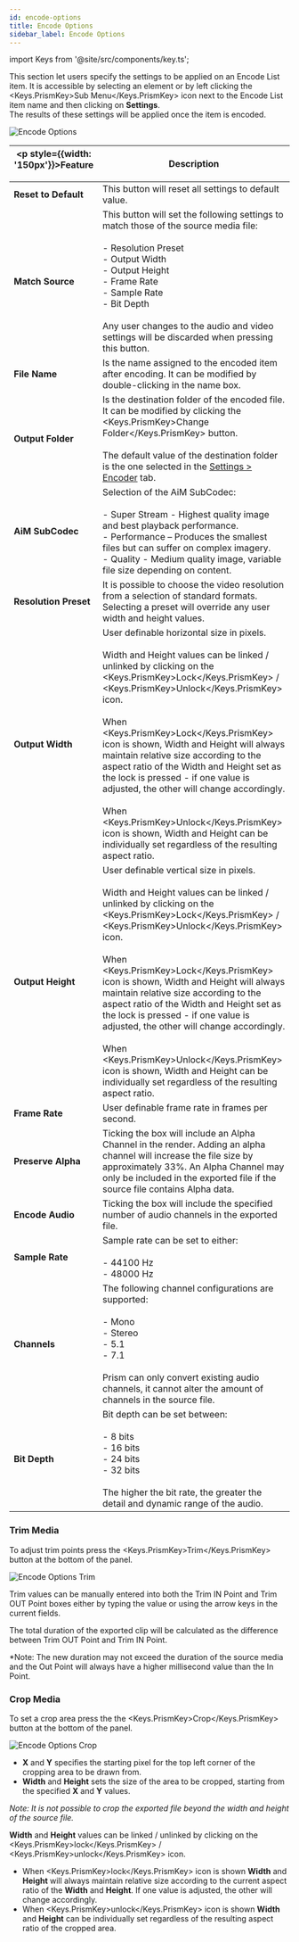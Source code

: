 ```yaml
---
id: encode-options
title: Encode Options
sidebar_label: Encode Options
---
```


import Keys from '@site/src/components/key.ts';

This section let users specify the settings to be applied on an Encode List item.
It is accessible by selecting an element or by left clicking the <Keys.PrismKey>Sub Menu</Keys.PrismKey> icon next to the Encode List item name and then clicking on **Settings**.  
The results of these settings will be applied once the item is encoded.

![Encode Options](/prismdocs/images/zero-encode-options.png)

<!--
| <p style={{width: '150px'}}>Feature</p> | Description |
|-|-|
| **Reset to Default** | This button will reset all settings to default value. |
| **Match Source** | This button will set the following settings to match those of the source media file: <br/><br/> - Resolution Preset <br/> - Output Width <br/> - Output Height <br/> - Frame Rate <br/> - Sample Rate <br/> - Bit Depth <br/><br/> Any user changes to the audio and video settings will be discarded when pressing this button. |
| **File Name** | Is the name assigned to the encoded item after encoding. It can be modified by double-clicking in the name box. |
| **Output Folder** | Is the destination folder of the encoded file. It can be modified by clicking the <Keys.PrismKey>Change Folder</Keys.PrismKey> button. <br/><br/> The default value of the destination folder is the one selected in the [Settings > Encoder](../settings/settings-encoder) tab. |
| **AiM SubCodec** | Selection of the AiM SubCodec: <br/><br/> - Super Stream - Highest quality image and best playback performance. <br/> - Performance – Produces the smallest files but can suffer on complex imagery. <br/> - Quality - Medium quality image, variable file size depending on content. |
| **Resolution Preset** | It is possible to choose the video resolution from a selection of standard formats. Selecting a preset will override any user width and height values. |
| **Output Width** | User definable horizontal size in pixels. <br/><br/> Width and Height values can be linked / unlinked by clicking on the <Keys.PrismKey>Lock</Keys.PrismKey> / <Keys.PrismKey>Unlock</Keys.PrismKey> icon. <br/><br/> When <Keys.PrismKey>Lock</Keys.PrismKey> icon is shown, Width and Height will always maintain relative size according to the aspect ratio of the Width and Height set as the lock is pressed - if one value is adjusted, the other will change accordingly.  <br/><br/> When <Keys.PrismKey>Unlock</Keys.PrismKey> icon is shown, Width and Height can be individually set regardless of the resulting aspect ratio. |
| **Output Height** | User definable vertical size in pixels. <br/><br/> Width and Height values can be linked / unlinked by clicking on the <Keys.PrismKey>Lock</Keys.PrismKey> / <Keys.PrismKey>Unlock</Keys.PrismKey> icon. <br/><br/> When <Keys.PrismKey>Lock</Keys.PrismKey> icon is shown, Width and Height will always maintain relative size according to the aspect ratio of the Width and Height set as the lock is pressed - if one value is adjusted, the other will change accordingly. <br/><br/>  When <Keys.PrismKey>Unlock</Keys.PrismKey> icon is shown, Width and Height can be individually set regardless of the resulting aspect ratio. |
| **Frame Rate** | User definable frame rate in frames per second. |
| **Preserve Alpha** | Ticking the box will include an Alpha Channel in the render. Adding an alpha channel will increase the file size by approximately 33%. An Alpha Channel may only be included in the exported file if the source file contains Alpha data. |
| **Encode Audio** | Ticking the box will include the specified number of audio channels in the exported file. |
| **Sample Rate** | Sample rate can be set to either: <br/><br/> - 44100 Hz <br/> - 48000 Hz |
| **Channels** | The following channel configurations are supported: <br/><br/> - Mono <br/> - Stereo <br/> - 5.1 <br/> - 7.1 <br/><br/> Prism can only convert existing audio channels, it cannot alter the amount of channels in the source file. |
| **Bit Depth** | Bit depth can be set between: <br/><br/> - 8 bits <br/> - 16 bits <br/> - 24 bits <br/> - 32 bits <br/><br/> The higher the bit rate, the greater the detail and dynamic range of the audio. |
-->


| <p style={{width: '150px'}}>Feature</p> | Description |
|-|-|
| **Reset to Default** | This button will reset all settings to default value. |
| **Match Source** | This button will set the following settings to match those of the source media file: <br/><br/> - Resolution Preset <br/> - Output Width <br/> - Output Height <br/> - Frame Rate <br/> - Sample Rate <br/> - Bit Depth <br/><br/> Any user changes to the audio and video settings will be discarded when pressing this button. |
| **File Name** | Is the name assigned to the encoded item after encoding. It can be modified by double-clicking in the name box. |
| **Output Folder** | Is the destination folder of the encoded file. It can be modified by clicking the <Keys.PrismKey>Change Folder</Keys.PrismKey> button. <br/><br/> The default value of the destination folder is the one selected in the [Settings > Encoder](../settings/settings-encoder) tab. |
| **AiM SubCodec** | Selection of the AiM SubCodec: <br/><br/> - Super Stream - Highest quality image and best playback performance. <br/> - Performance – Produces the smallest files but can suffer on complex imagery. <br/> - Quality - Medium quality image, variable file size depending on content. |
| **Resolution Preset** | It is possible to choose the video resolution from a selection of standard formats. Selecting a preset will override any user width and height values. |
| **Output Width** | User definable horizontal size in pixels. <br/><br/> Width and Height values can be linked / unlinked by clicking on the <Keys.PrismKey>Lock</Keys.PrismKey> / <Keys.PrismKey>Unlock</Keys.PrismKey> icon. <br/><br/> When <Keys.PrismKey>Lock</Keys.PrismKey> icon is shown, Width and Height will always maintain relative size according to the aspect ratio of the Width and Height set as the lock is pressed - if one value is adjusted, the other will change accordingly.  <br/><br/> When <Keys.PrismKey>Unlock</Keys.PrismKey> icon is shown, Width and Height can be individually set regardless of the resulting aspect ratio. |
| **Output Height** | User definable vertical size in pixels. <br/><br/> Width and Height values can be linked / unlinked by clicking on the <Keys.PrismKey>Lock</Keys.PrismKey> / <Keys.PrismKey>Unlock</Keys.PrismKey> icon. <br/><br/> When <Keys.PrismKey>Lock</Keys.PrismKey> icon is shown, Width and Height will always maintain relative size according to the aspect ratio of the Width and Height set as the lock is pressed - if one value is adjusted, the other will change accordingly. <br/><br/>  When <Keys.PrismKey>Unlock</Keys.PrismKey> icon is shown, Width and Height can be individually set regardless of the resulting aspect ratio. |
| **Frame Rate** | User definable frame rate in frames per second. |
| **Preserve Alpha** | Ticking the box will include an Alpha Channel in the render. Adding an alpha channel will increase the file size by approximately 33%. An Alpha Channel may only be included in the exported file if the source file contains Alpha data. |
| **Encode Audio** | Ticking the box will include the specified number of audio channels in the exported file. |
| **Sample Rate** | Sample rate can be set to either: <br/><br/> - 44100 Hz <br/> - 48000 Hz |
| **Channels** | The following channel configurations are supported: <br/><br/> - Mono <br/> - Stereo <br/> - 5.1 <br/> - 7.1 <br/><br/> Prism can only convert existing audio channels, it cannot alter the amount of channels in the source file. |
| **Bit Depth** | Bit depth can be set between: <br/><br/> - 8 bits <br/> - 16 bits <br/> - 24 bits <br/> - 32 bits <br/><br/> The higher the bit rate, the greater the detail and dynamic range of the audio. |


<!--
| <p style={{width: '150px'}}>Feature</p> | Description |
|-|-|
| **Reset to Default** | This button will reset all settings to default value. |
| **Match Source** | This button will set the following settings to match those of the source media file: <br/><br/> - Resolution Preset <br/> - Output Width <br/> - Output Height <br/> - Frame Rate <br/> - Sample Rate <br/> - Bit Depth <br/><br/> Any user changes to the audio and video settings will be discarded when pressing this button. |
| **File Name** | Is the name assigned to the encoded item after encoding. It can be modified by double-clicking in the name box. |
| **Output Folder** | Is the destination folder of the encoded file. It can be modified by clicking the <Keys.PrismKey>Change Folder</Keys.PrismKey> button. <br/><br/> The default value of the destination folder is the one selected in the [Settings > Encoder](../settings/settings-encoder) tab. |
| **Related Bank** | This is the destination Bank for the encoded media. If the element is sent to the encoder through the <Keys.PrismKey>Send To Encoder</Keys.PrismKey> button in **Banks**, then this value will be defaulted to the bank from which the element has been sent. |
| **AiM SubCodec** | Selection of the AiM SubCodec: <br/><br/> - Super Stream - Highest quality image and best playback performance. <br/> - Performance – Produces the smallest files but can suffer on complex imagery. <br/> - Quality - Medium quality image, variable file size depending on content. |
| **Resolution Preset** | It is possible to choose the video resolution from a selection of standard formats. Selecting a preset will override any user width and height values. |
| **Output Width** | User definable horizontal size in pixels. <br/><br/> Width and Height values can be linked / unlinked by clicking on the <Keys.PrismKey>Lock</Keys.PrismKey> / <Keys.PrismKey>Unlock</Keys.PrismKey> icon. <br/><br/> When <Keys.PrismKey>Lock</Keys.PrismKey> icon is shown, Width and Height will always maintain relative size according to the aspect ratio of the Width and Height set as the lock is pressed - if one value is adjusted, the other will change accordingly.  <br/><br/> When <Keys.PrismKey>Unlock</Keys.PrismKey> icon is shown, Width and Height can be individually set regardless of the resulting aspect ratio. |
| **Output Height** | User definable vertical size in pixels. <br/><br/> Width and Height values can be linked / unlinked by clicking on the <Keys.PrismKey>Lock</Keys.PrismKey> / <Keys.PrismKey>Unlock</Keys.PrismKey> icon. <br/><br/> When <Keys.PrismKey>Lock</Keys.PrismKey> icon is shown, Width and Height will always maintain relative size according to the aspect ratio of the Width and Height set as the lock is pressed - if one value is adjusted, the other will change accordingly. <br/><br/>  When <Keys.PrismKey>Unlock</Keys.PrismKey> icon is shown, Width and Height can be individually set regardless of the resulting aspect ratio. |
| **Frame Rate** | User definable frame rate in frames per second. |
| **Preserve Alpha** | Ticking the box will include an Alpha Channel in the render. Adding an alpha channel will increase the file size by approximately 33%. An Alpha Channel may only be included in the exported file if the source file contains Alpha data. |
| **Encode Audio** | Ticking the box will include the specified number of audio channels in the exported file. |
| **Sample Rate** | Sample rate can be set to either: <br/><br/> - 44100 Hz <br/> - 48000 Hz |
| **Channels** | The following channel configurations are supported: <br/><br/> - Mono <br/> - Stereo <br/> - 5.1 <br/> - 7.1 <br/><br/> Prism can only convert existing audio channels, it cannot alter the amount of channels in the source file. |
| **Bit Depth** | Bit depth can be set between: <br/><br/> - 8 bits <br/> - 16 bits <br/> - 24 bits <br/> - 32 bits <br/><br/> The higher the bit rate, the greater the detail and dynamic range of the audio. |
-->


### Trim Media

To adjust trim points press the <Keys.PrismKey>Trim</Keys.PrismKey> button at the bottom of the panel.

![Encode Options Trim](/prismdocs/images/encode-options-trim.png)

Trim values can be manually entered into both the Trim IN Point and Trim OUT Point boxes either by typing the value or using the arrow keys in the current fields.

The total duration of the exported clip will be calculated as the difference between Trim OUT Point and Trim IN Point.

\*Note: The new duration may not exceed the duration of the source media and the Out Point will always have a higher millisecond value than the In Point.

### Crop Media

To set a crop area press the the <Keys.PrismKey>Crop</Keys.PrismKey> button at the bottom of the panel.

![Encode Options Crop](/prismdocs/images/encode-options-crop.png)

- **X** and **Y** specifies the starting pixel for the top left corner of the cropping area to be drawn from.
- **Width** and **Height** sets the size of the area to be cropped, starting from the specified **X** and **Y** values.

_Note: It is not possible to crop the exported file beyond the width and height of the source file._

**Width** and **Height** values can be linked / unlinked by clicking on the <Keys.PrismKey>lock</Keys.PrismKey> / <Keys.PrismKey>unlock</Keys.PrismKey> icon.

- When <Keys.PrismKey>lock</Keys.PrismKey> icon is shown **Width** and **Height** will always maintain relative size according to the current aspect ratio of the **Width** and **Height**. If one value is adjusted, the other will change accordingly.
- When <Keys.PrismKey>unlock</Keys.PrismKey> icon is shown **Width** and **Height** can be individually set regardless of the resulting aspect ratio of the cropped area.
